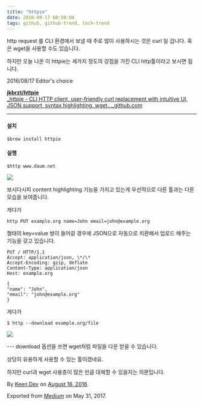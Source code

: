 ```yaml
---
title: "httpie"
date: 2016-08-17 08:50:04
tags: github, github-trend, tech-trend 
---
```



http request 를 CLI 환경에서 보낼 때 주로 많이 사용하시는 것은 curl 일 겁니다. 혹은 wget을 사용할 수도 있습니다.

하지만 오늘 나온 이 httpie는 세가지 정도의 강점을 가진 CLI http툴이라고 보시면 됩니다.

2016/08/17 Editor's choice

[**jkbrzt/httpie**  
_httpie - CLI HTTP client, user-friendly curl replacement with intuitive UI, JSON support, syntax highlighting, wget..._github.com][anchor0][][anchor1]

---

#### 설치
    
    $brew install httpie

#### 실행
    
    $http www.daum.net

![][image0]

보시다시피 content highlighting 기능을 가지고 있는게 우선적으로 다른 툴과는 다른 모습을 보여줍니다.

게다가
    
    http PUT example.org name=John email=john@example.org

형태의 key=value 쌍이 들어갈 경우에 JSON으로 자동으로 치환해서 업로드 해주는 기능을 갖고 있습니다.
    
    PUT / HTTP/1.1  
    Accept: application/json, \*/\*  
    Accept-Encoding: gzip, deflate  
    Content-Type: application/json  
    Host: example.org  
      
    {  
    "name": "John",  
    "email": "john@example.org"  
    }

게다가
    
    $ http --download example.org/file

![][image1]

--- download 옵션을 쓰면 wget처럼 파일을 다운 받을 수 있습니다.

상당히 유용하게 사용할 수 있는 툴이겠네요.

하지만 curl과 wget 사용층이 많은 만큼 대체할 수 있을지는 의문입니다.

By [Keen Dev][anchor2] on [August 16, 2016][anchor3].

Exported from [Medium][anchor4] on May 31, 2017\.


[anchor0]: https://github.com/jkbrzt/httpie "https://github.com/jkbrzt/httpie"
[anchor1]: https://github.com/jkbrzt/httpie
[anchor2]: https://medium.com/@keendev
[anchor3]: https://medium.com/p/46d570969716
[anchor4]: https://medium.com


[image0]: /images/1*DpMtrsEgCSVj03AD_nr1BQ.gif
[image1]: /images/1*kh4KHdJrBPqIfECkI-BSmQ.gi
